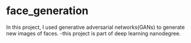 # face_generation
In this project, I used generative adversarial networks(GANs) to generate new images of faces.
-this project is part of deep learning nanodegree.
